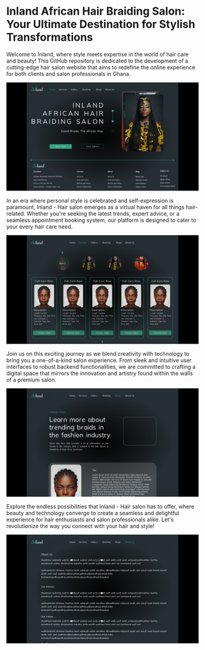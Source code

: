 # Inland African Hair Braiding Salon: Your Ultimate Destination for Stylish Transformations

Welcome to Inland, where style meets expertise in the world of hair care and beauty! This GitHub repository is dedicated to the development of a cutting-edge hair salon website that aims to redefine the online experience for both clients and salon professionals in Ghana.

<img src="img/Screenshot (4).png">

In an era where personal style is celebrated and self-expression is paramount, Inland - Hair salon emerges as a virtual haven for all things hair-related. Whether you're seeking the latest trends, expert advice, or a seamless appointment booking system, our platform is designed to cater to your every hair care need.

<img src="img/Screenshot (5).png">

Join us on this exciting journey as we blend creativity with technology to bring you a one-of-a-kind salon experience. From sleek and intuitive user interfaces to robust backend functionalities, we are committed to crafting a digital space that mirrors the innovation and artistry found within the walls of a premium salon.

<img src="img/Screenshot (6).png">

Explore the endless possibilities that Inland - Hair salon has to offer, where beauty and technology converge to create a seamless and delightful experience for hair enthusiasts and salon professionals alike. Let's revolutionize the way you connect with your hair and style!

<img src="img/Screenshot (7).png">
